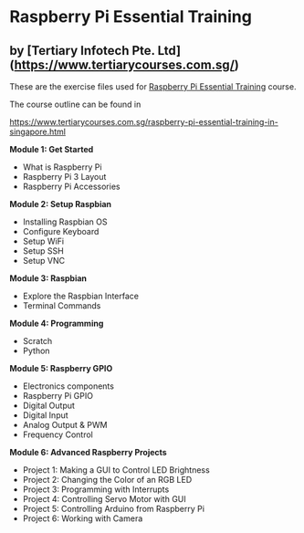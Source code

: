 # Raspberry Pi Essential Training
## by [Tertiary Infotech Pte. Ltd] (https://www.tertiarycourses.com.sg/)

These are the exercise files used for [Raspberry Pi Essential Training](https://www.tertiarycourses.com.sg/raspberry-pi-essential-training-in-singapore.html) course. 

The course outline can be found in 

https://www.tertiarycourses.com.sg/raspberry-pi-essential-training-in-singapore.html

<p><strong>Module 1: Get Started</strong></p>
<ul>
<li>What is Raspberry Pi</li>
<li>Raspberry Pi 3 Layout</li>
<li>Raspberry Pi Accessories</li>
</ul>
<p><strong>Module 2: Setup Raspbian</strong></p>
<ul>
<li>Installing Raspbian OS</li>
<li>Configure Keyboard</li>
<li>Setup WiFi</li>
<li>Setup SSH</li>
<li>Setup VNC</li>
</ul>
<p><strong>Module 3: Raspbian</strong></p>
<ul>
<li>Explore the Raspbian Interface</li>
<li>Terminal Commands</li>
</ul>
<p><strong>Module 4: Programming</strong></p>
<ul>
<li>Scratch</li>
<li>Python</li>
</ul>
<p><strong>Module 5: Raspberry GPIO</strong></p>
<ul>
<li>Electronics components</li>
<li>Raspberry Pi GPIO</li>
<li>Digital Output</li>
<li>Digital Input</li>
<li>Analog Output &amp; PWM</li>
<li>Frequency Control</li>
</ul>
<p><strong>Module 6: Advanced Raspberry Projects</strong></p>
<ul>
<li>Project 1: Making a GUI to Control LED Brightness</li>
<li>Project 2: Changing the Color of an RGB LED</li>
<li>Project 3: Programming with Interrupts</li>
<li>Project 4: Controlling Servo Motor with GUI</li>
<li>Project 5: Controlling Arduino from Raspberry Pi</li>
<li>Project 6: Working with Camera</li>
</ul>
